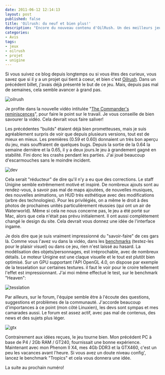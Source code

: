 ```yaml
---
date: 2011-06-12 12:14:13
layout: post
published: false
title: 'Oilrush: du neuf et bien plus!'
description: "Encore du nouveau contenu d'OilRush. Un des meilleurs jeux sous notre OS."
categories:
- Avis
tags:
- jeux
- oilrush
- projet
- unigine
---
```


Si vous suivez ce blog depuis longtemps ou si vous êtes des curieux, vous savez que si il y a un projet qui tient à coeur, et bien c'est [Oilrush](http://oilrush-game.com/). Dans un précédent billet, j'avais déjà présenté le but de ce jeu. Mais, depuis pas mal de semaines, cela semble avancer à grand pas.

<!-- more -->

<img class="imgcenter" alt="oilrush" src="http://linuxien.legtux.org/uploads/images/2011/06/OilRush.png">

Je profite dans la nouvelle vidéo intitulée "[The Commander's reminiscences](http://www.youtube.com/watch?v=jlkEqrvQ19c&feature=player_embedded)", pour faire le point sur le travail. Je vous conseille de bien savourer la vidéo. Cela devrait vous faire saliver!

Les précédentes "builds" étaient déjà bien prometteuses, mais je suis agréablement surpris de voir que depuis plusieurs versions, tout est de mieux en mieux. Les premières (0.59 et 0.60) donnaient un très bon aperçu du jeu, mais souffraient de quelques bugs. Depuis la sortie de la 0.64 la semaine dernière et la 0.65, il y a deux jours.le jeu à grandement gagné en stabilité. Fini donc les crashs pendant les parties. J'ai joué beaucoup d'escarmouches sans le moindre incident.

<img class="imgcenter" alt="dev" src="http://linuxien.legtux.org/uploads/images/2011/01/unidev.jpg">

Cela serait "réducteur" de dire qu'il n'y a eu que des corrections. Le staff Unigine semble extrêmement motivé et inspiré. De nombreux ajouts sont au rendez-vous, à savoir pas mal de maps ajoutées, de nouvelles musiques, des nouvelles animations, un HUD très esthétique avec des modifications (arbre des technologies). Pour les privilégiés, on a même le droit à des photos de prochaines unités particulièrement réussies (qui ont un air de Waterworld). Même si cela ne nous concerne pas, le jeu a été porté sur Mac, alors que cela n'était pas prévu initialement. Il ont aussi complètement changé le design du site. Cela devrait vous donnez une idée de l'interface ingame.

Je dois dire que je suis vraiment impressionné du "savoir-faire" de ces gars là. Comme vous l'avez vu dans la vidéo, dans les [benchmarks](http://unigine.com/download/) (testez-les pour le plaisir visuel) ou dans ce jeu, rien n'est laissé au hasard. La modélisation des objets/personnages, est irréprochable, avec de nombreux détails. Le moteur Unigine est une claque visuelle et le tout est plutôt bien optimisé. Sur un GPU supportant l'API OpenGL 4.0, on dispose par exemple de la tesselation sur certaines textures. il faut le voir pour le croire tellement l'effet est impressionnant. J'ai moi même effectué le test, sur le benchmark "Heaven":

<img class="imgcenter" alt="tesslation" src="http://linuxien.legtux.org/uploads/images/2011/06/tess1.jpg">

Par ailleurs, sur le forum, l'équipe semble être à l'écoute des questions, suggestions et problèmes de la communauté. J'accorde beaucoup d'importances à ce point (mon côté Linuxien), les devs sont sympas et mes camarades aussi. Le forum est assez actif, avec pas mal de contenus, des news et des sujets plus léger.

<img class="imgcenter" alt="gtx" src="http://linuxien.legtux.org/uploads/images/2011/06/GTX460.jpg">

Contrairement aux idées reçues, le jeu tourne bien. Mon précédent PC à base de P4 / 2Gb RAM / GT240, fournissait une bonne expérience. Maintenant avec mon Phenom II X4, mes 4Gb DDR3 et la GTX460, c'est un peu les vacances avant l'heure. Si vous avez un doute niveau config', lancez le benchmark "Tropics" et cela vous donnera une idée.

La suite au prochain numéro!
